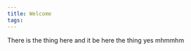 ```yaml
---
title: Welcome
tags: 
---
```


There is the thing here and it be here the thing yes mhmmhm

<!--more-->
